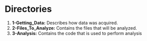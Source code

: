 
# Directories #

1. **1-Getting_Data:** Describes how data was acquired.
2. **2-Files_To_Analyze:** Contains the files that will be analyzed.
3. **3-Analysis:** Contains the code that is used to perform analysis

